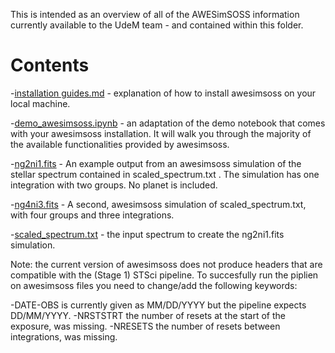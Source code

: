 This is intended as an overview of all of the AWESimSOSS information currently available to the UdeM team - and contained within this folder.

# Contents

-[installation guides.md](https://github.com/njcuk9999/jwst-mtl/blob/master/SOSS/awesimsoss/installation_guides.md) - explanation of how to install awesimsoss on your local machine.

-[demo_awesimsoss.ipynb](https://github.com/njcuk9999/jwst-mtl/blob/master/SOSS/awesimsoss/demo_awesimsoss.ipynb) - an adaptation of the demo notebook that comes with your awesimsoss installation. It will walk you through the majority of the available functionalities provided by awesimsoss.

-[ng2ni1.fits](https://github.com/njcuk9999/jwst-mtl/blob/master/SOSS/awesimsoss/ng2ni1.fits) - An example output from an awesimsoss simulation of the stellar spectrum contained in scaled_spectrum.txt . The simulation has one integration with two groups. No planet is included.

-[ng4ni3.fits](https://github.com/njcuk9999/jwst-mtl/blob/master/SOSS/awesimsoss/ng4ni3.fits) - A second, awesimsoss simulation of scaled_spectrum.txt, with four groups and three integrations.

-[scaled_spectrum.txt](https://github.com/njcuk9999/jwst-mtl/blob/master/SOSS/awesimsoss/scaled_spectrum.txt) - the input spectrum to create the ng2ni1.fits simulation.

Note: the current version of awesimsoss does not produce headers that are compatible with the (Stage 1) STSci pipeline. To succesfully run the piplien on awesimsoss files you need to change/add the following keywords:

-DATE-OBS is currently given as MM/DD/YYYY but the pipeline expects DD/MM/YYYY.
-NRSTSTRT the number of resets at the start of the exposure, was missing.
-NRESETS the number of resets between integrations, was missing.
